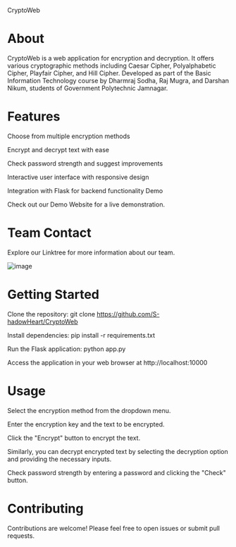 CryptoWeb

# About
CryptoWeb is a web application for encryption and decryption. It offers various cryptographic methods including Caesar Cipher, Polyalphabetic Cipher, Playfair Cipher, and Hill Cipher. Developed as part of the Basic Information Technology course by Dharmraj Sodha, Raj Mugra, and Darshan Nikum, students of Government Polytechnic Jamnagar.

# Features
Choose from multiple encryption methods

Encrypt and decrypt text with ease

Check password strength and suggest improvements 

Interactive user interface with responsive design

Integration with Flask for backend functionality 
Demo 

Check out our Demo Website for a live demonstration. 

# Team Contact

Explore our Linktree for more information about our team.

![image](https://github.com/S-hadowHeart/CryptoWeb/assets/103097446/62d64fb7-3ead-47d2-adb4-75f98cf7cc82)

# Getting Started

Clone the repository: git clone https://github.com/S-hadowHeart/CryptoWeb

Install dependencies: pip install -r requirements.txt

Run the Flask application: python app.py

Access the application in your web browser at http://localhost:10000

# Usage

Select the encryption method from the dropdown menu.

Enter the encryption key and the text to be encrypted.

Click the "Encrypt" button to encrypt the text.

Similarly, you can decrypt encrypted text by selecting the decryption option and providing the necessary inputs.

Check password strength by entering a password and clicking the "Check" button.








# Contributing
Contributions are welcome! Please feel free to open issues or submit pull requests.
